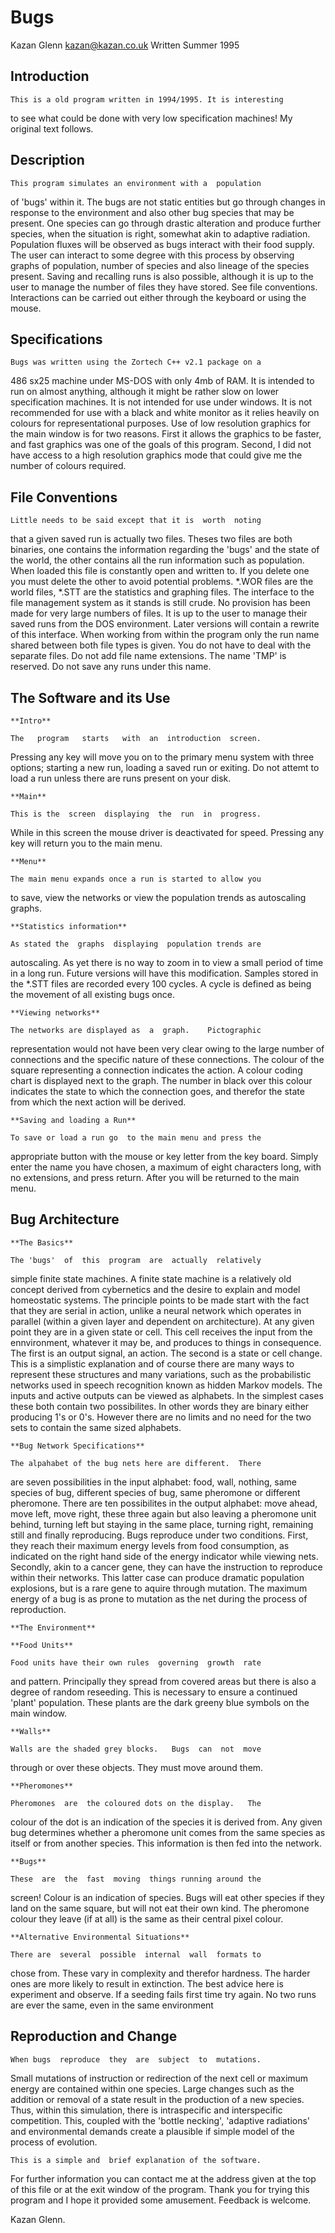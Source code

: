 Bugs
====

Kazan Glenn
kazan@kazan.co.uk
Written Summer 1995



Introduction
------------

	This is a old program written in 1994/1995. It is interesting
to see what could be done with very low specification machines!
My original text follows.

Description
-----------

    This program simulates an environment with a  population
of  'bugs' within it.   The bugs are not static entities but
go through changes in  response  to the environment and also
other bug species that may be present.   One species can  go
through drastic alteration and produce further species, when
the situation is right, somewhat akin to adaptive radiation.
Population  fluxes  will  be  observed as bugs interact with
their  food  supply.    The user can interact to some degree
with this process by observing graphs of population,  number
of species and also lineage of the species present.   Saving
and recalling runs is also  possible,   although it is up to
the user to manage the number of  files  they  have  stored.
See  file  conventions.    Interactions  can  be carried out
either through the keyboard or using the mouse.

Specifications
--------------

    Bugs was written using the Zortech C++ v2.1 package on a
486 sx25 machine under MS-DOS with  only 4mb of RAM.   It is
intended to run on almost anything,  although  it  might  be
rather  slow  on  lower  specification machines.   It is not
intended for use under windows.    It is not recommended for
use with a black and white monitor as it relies  heavily  on
colours  for   representational   purposes.     Use  of  low
resolution graphics for the main window is for two  reasons.
First it allows the graphics to be faster, and fast graphics
was  one  of the goals of this program.   Second,  I did not
have access to a  high  resolution  graphics mode that could
give me the number of colours required. 


File Conventions
----------------

    Little needs to be said except that it is  worth  noting
that  a  given saved run is actually two files.   Theses two
files  are  both  binaries,   one  contains  the information
regarding the 'bugs' and the state of the world,  the  other
contains  all the run information such as population.   When
loaded this file is constantly open and written to.   If you
delete one you  must  delete  the  other  to avoid potential
problems.   *.WOR files are the world files,  *.STT are  the
statistics and graphing files. 
    The interface to the file management system as it stands
is  still  crude.   No  provision  has  been  made  for very
large  numbers  of  files.    It is up to the user to manage
their saved runs from  the DOS environment.   Later versions
will contain a rewrite of this interface. 
    When working from within  the  program only the run name
shared between both file types is given.  You do not have to
deal  with  the  separate  files.    Do  not  add  file name
extensions.   The name 'TMP' is reserved.   Do not save  any
runs under this name.

The Software and its Use
------------------------

	**Intro**
	
    The   program   starts   with  an  introduction  screen.
Pressing any key will move you on to the primary menu system
with three options; starting a new run,  loading a saved run
or exiting.   Do not attemt  to  load a run unless there are
runs present on your disk.

	**Main**

    This is the  screen  displaying  the  run  in  progress.
While  in  this  screen  the mouse driver is deactivated for
speed. Pressing any key will return you to the main menu.

	**Menu**

    The main menu expands once a run is started to allow you
to save,  view the networks or view the population trends as
autoscaling graphs.

	**Statistics information**
	
    As stated the  graphs  displaying  population trends are
autoscaling.   As yet there is no way to zoom in to  view  a
small  period  of time in a long run.   Future versions will
have this modification.   Samples  stored in the *.STT files
are recorded every 100 cycles.   A cycle is defined as being
the movement of all existing bugs once. 

	**Viewing networks**
	
    The networks are displayed as  a  graph.    Pictographic
representation  would  not have been very clear owing to the
large number of connections and the specific nature of these
connections.    The  colour  of  the  square  representing a
connection indicates the action.   A colour coding chart  is
displayed next to the graph.   The number in black over this
colour indicates the state to which the connection goes, and
therefor  the  state  from  which  the  next  action will be
derived.


	**Saving and loading a Run**

    To save or load a run go  to the main menu and press the
appropriate button with the mouse or key letter from the key
board.   Simply enter the name you have chosen, a maximum of
eight characters long, with no extensions, and press return.
After you will be returned to the main menu.


Bug Architecture
----------------

	**The Basics**
	
    The 'bugs'  of  this  program  are  actually  relatively
simple  finite state machines.   A finite state machine is a
relatively old  concept  derived  from  cybernetics  and the
desire to  explain  and  model  homeostatic  systems.    The
principle  points  to  be made start with the fact that they
are serial in action, unlike a neural network which operates
in  parallel  (within  a   given   layer  and  dependent  on
architecture).  At any given point they are in a given state
or  cell.    This  cell  receives   the   input   from   the
ennvironment,  whatever it may be, and produces to things in
consequence.  The first is an output signal, an action.  The
second  is  a  state  or cell change.   This is a simplistic
explanation and of course  there  are many ways to represent
these  structures  and  many  variations,    such   as   the
probabilistic  networks  used in speech recognition known as
hidden Markov models.   The inputs and active outputs can be
viewed as  alphabets.    In  the  simplest  cases these both
contain two possibilites.   In other words they  are  binary
either  producing  1's or 0's.   However there are no limits
and no need  for  the  two  sets  to  contain the same sized
alphabets. 
        
    **Bug Network Specifications**

    The alpahabet of the bug nets here are different.  There
are seven possibilities in the input alphabet:  food,  wall,
nothing, same species of bug, different species of bug, same
pheromone  or   different   pheromone.     There   are   ten
possibilites in the output alphabet: move ahead,  move left,
move  right,  these three again but also leaving a pheromone
unit behind,  turning left  but  staying  in the same place,
turning right, remaining still and finally reproducing.
    Bugs reproduce under two conditions.   First, they reach
their maximum  energy  levels  from  food  consumption,   as
indicated  on  the  right  hand side of the energy indicator
while viewing nets.   Secondly,  akin to a cancer gene, they
can have the instruction to reproduce within their networks.
This latter case can produce dramatic population explosions,
but is a rare gene to aquire through mutation.   The maximum
energy of a bug is  as  prone  to mutation as the net during
the process of reproduction.

	**The Environment**

	**Food Units**
	
    Food units have their own rules  governing  growth  rate
and pattern.  Principally they spread from covered areas but
there  is  also  a  degree  of  random  reseeding.   This is
necessary to ensure a  continued 'plant' population.   These
plants are the dark greeny blue symbols on the main window.

    **Walls**
    
    Walls are the shaded grey blocks.   Bugs  can  not  move
through or over these objects. They must move around them.

    **Pheromones**
    
    Pheromones  are  the coloured dots on the display.   The
colour of the dot  is  an  indication  of  the species it is
derived from.   Any given bug determines whether a pheromone
unit comes from the same species as itself or  from  another
species. This information is then fed into the network.

    **Bugs**
    
    These  are  the  fast  moving  things running around the
screen!   Colour is an indication of species.  Bugs will eat
other species if they land on the same square,  but will not
eat their own kind.   The pheromone colour they leave (if at
all) is the same as their central pixel colour.

    **Alternative Environmental Situations**                                             
    
    There are  several  possible  internal  wall  formats to
chose from.  These vary in complexity and therefor hardness.
The harder ones are more likely  to  result  in  extinction.
The  best  advice  here  is  experiment  and observe.   If a
seeding fails first time try  again.    No two runs are ever
the same, even in the same environment
    

Reproduction and Change
-----------------------

    When bugs  reproduce  they  are  subject  to  mutations.
Small  mutations  of  instruction or redirection of the next
cell or maximum  energy  are  contained  within one species.
Large changes such as the addition or  removal  of  a  state
result  in  the production of a new species.   Thus,  within
this simulation,  there  is  intraspecific and interspecific
competition.   This,  coupled  with  the  'bottle  necking',
'adaptive  radiations'  and  environmental  demands create a
plausible if simple model of the process of evolution.

    This is a simple and  brief explanation of the software.
For further information you can contact me  at  the  address
given  at  the top of this file or at the exit window of the
program.   Thank you for  trying  this program and I hope it
provided some amusement. Feedback is welcome. 

Kazan Glenn.